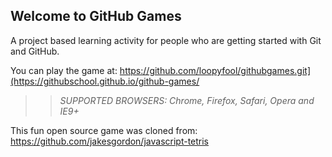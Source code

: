 ## Welcome to GitHub Games

A project based learning activity for people who are getting started with Git and GitHub.

You can play the game at: https://github.com/loopyfool/githubgames.git](https://githubschool.github.io/github-games/

>> _*SUPPORTED BROWSERS*: Chrome, Firefox, Safari, Opera and IE9+_

This fun open source game was cloned from: https://github.com/jakesgordon/javascript-tetris
